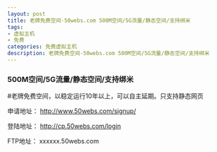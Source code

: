 ```yaml
---
layout: post
title: 老牌免费空间-50webs.com 500M空间/5G流量/静态空间/支持绑米
tags:
- 虚拟主机
- 免费
categories: 免费虚拟主机
description: 老牌免费空间-50webs.com 500M空间/5G流量/静态空间/支持绑米
---
```


### 500M空间/5G流量/静态空间/支持绑米

#老牌免费空间，以稳定运行10年以上，可以自主延期。只支持静态网页

申请地址：
http://www.50webs.com/signup/

登陆地址：
http://cp.50webs.com/login

FTP地址：
xxxxxx.50webs.com

